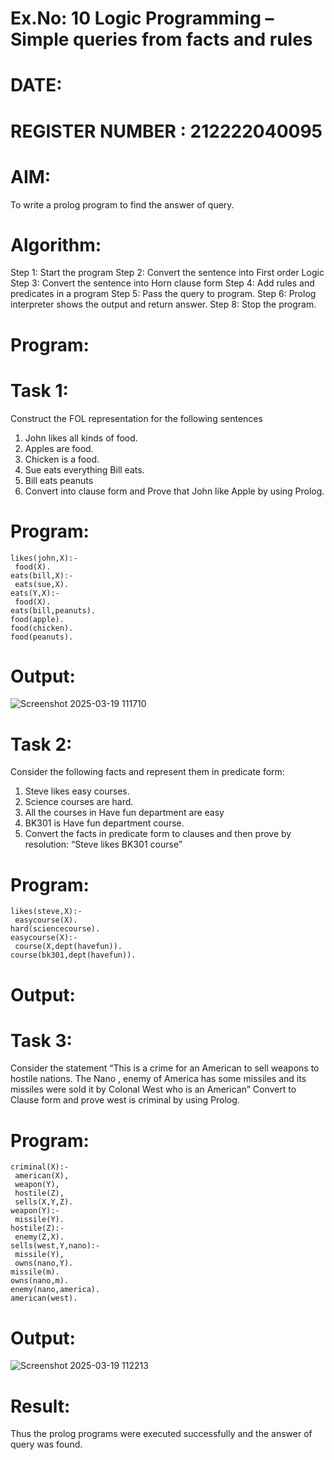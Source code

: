 # Ex.No: 10 Logic Programming – Simple queries from facts and rules
# DATE:
# REGISTER NUMBER : 212222040095
# AIM:
To write a prolog program to find the answer of query.

# Algorithm:
Step 1: Start the program
Step 2: Convert the sentence into First order Logic
Step 3: Convert the sentence into Horn clause form
Step 4: Add rules and predicates in a program
Step 5: Pass the query to program.
Step 6: Prolog interpreter shows the output and return answer.
Step 8: Stop the program.

# Program:
# Task 1:
Construct the FOL representation for the following sentences

1. John likes all kinds of food.
2. Apples are food.
3. Chicken is a food.
4. Sue eats everything Bill eats.
5. Bill eats peanuts
6. Convert into clause form and Prove that John like Apple by using Prolog.
# Program:
```
likes(john,X):-
 food(X).
eats(bill,X):-
 eats(sue,X).
eats(Y,X):-
 food(X).
eats(bill,peanuts).
food(apple).
food(chicken).
food(peanuts).
```
# Output:
![Screenshot 2025-03-19 111710](https://github.com/user-attachments/assets/fdf25c83-cd71-482b-93c6-3f750c65eba1)


# Task 2:
Consider the following facts and represent them in predicate form:

1. Steve likes easy courses.
2. Science courses are hard.
3. All the courses in Have fun department are easy
4. BK301 is Have fun department course.
5. Convert the facts in predicate form to clauses and then prove by resolution: “Steve likes BK301 course”
# Program:
```
likes(steve,X):-
 easycourse(X).
hard(sciencecourse).
easycourse(X):-
 course(X,dept(havefun)).
course(bk301,dept(havefun)).
```
# Output:



# Task 3:
Consider the statement
“This is a crime for an American to sell weapons to hostile nations. The Nano , enemy of America has some missiles and its missiles were sold it by Colonal West who is an American”
Convert to Clause form and prove west is criminal by using Prolog.

# Program:
```
criminal(X):-
 american(X),
 weapon(Y),
 hostile(Z),
 sells(X,Y,Z).
weapon(Y):-
 missile(Y).
hostile(Z):-
 enemy(Z,X).
sells(west,Y,nano):-
 missile(Y),
 owns(nano,Y).
missile(m).
owns(nano,m).
enemy(nano,america).
american(west). 
```
# Output:
![Screenshot 2025-03-19 112213](https://github.com/user-attachments/assets/c0cf6fa2-4838-487e-ae7e-f7926a5865e7)


# Result:
Thus the prolog programs were executed successfully and the answer of query was found.
